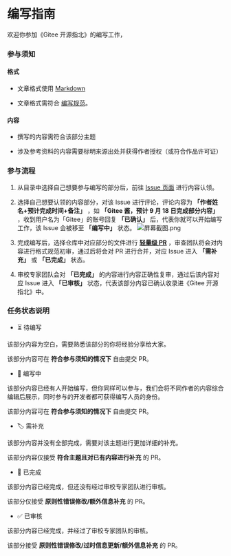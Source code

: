 # 编写指南

欢迎你参加《Gitee 开源指北》的编写工作，

### 参与须知

#### 格式

* 文章格式使用 [Markdown](https://commonmark.org/help/)

* 文章格式需符合 [编写规范](https://gitee.com/oschina/gitee-osguide/blob/master/%E7%BC%96%E5%86%99%E8%A7%84%E8%8C%83.md)。

#### 内容
* 撰写的内容需符合该部分主题

* 涉及参考资料的内容需要标明来源出处并获得作者授权（或符合作品许可证）

### 参与流程

1. 从目录中选择自己想要参与编写的部分后，前往 [Issue 页面](https://gitee.com/oschina/gitee-osguide/board?issue_type_id=261607) 进行内容认领。

2. 选择自己想要认领的内容部分，对该 Issue 进行评论，评论内容为 **「作者姓名+预计完成时间+备注」** ，如 **「Gitee 酱，预计 9 月 18 日完成部分内容」** ，收到用户名为「Gitee」的账号回复 **「已确认」** 后，代表你就可以开始编写工作，该 Issue 会被移至 **「编写中」** 状态。
![](https://images.gitee.com/uploads/images/2020/0907/160203_e8605504_5694891.png "屏幕截图.png")

3. 完成编写后，选择仓库中对应部分的文件进行 **[轻量级 PR](https://gitee.com/help/articles/4291)** ，审查团队将会对内容进行格式规范初审，通过后将会对 PR 进行合并，对应 Issue 进入 **「需补充」** 或 **「已完成」** 状态。

4. 审校专家团队会对 **「已完成」** 的内容进行内容正确性复审，通过后该内容对应 Issue 进入 **「已审核」** 状态，代表该部分内容已确认收录进《Gitee 开源指北》中。

### 任务状态说明

* ⏳ 待编写

该部分内容为空白，需要熟悉该部分的你将经验分享给大家。

该部分内容可在 **符合参与须知的情况下** 自由提交 PR。

* 📝 编写中

该部分内容已经有人开始编写，但你同样可以参与，我们会将不同作者的内容综合编辑后展示，同时参与的开发者都可获得编写人员的身份。

该部分内容可在 **符合参与须知的情况下** 自由提交 PR。

* 🏷 需补充

该部分内容并没有全部完成，需要对该主题进行更加详细的补充。

该部分内容仅接受 **符合主题且对已有内容进行补充** 的 PR。


* 📔 已完成

该部分内容已经完成，但还没有经过审校专家团队进行审核。

该部分仅接受 **原则性错误修改/额外信息补充** 的 PR。


* ✅ 已审核

该部分内容已经完成，并经过了审校专家团队的审核。

该部分接受 **原则性错误修改/过时信息更新/额外信息补充** 的 PR。
